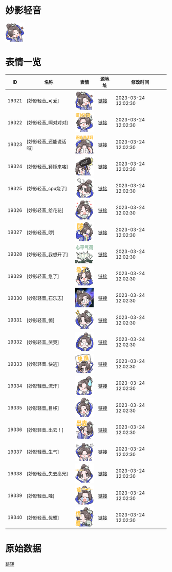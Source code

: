 # 妙影轻音

<img src="./cover.png" height="60" alt="cover" />

# 表情一览

|ID|名称|表情|源地址|修改时间|
|----|----|----|----|----|
|19321|[妙影轻音_可爱]|<img src="./pic/019321_%5B妙影轻音_可爱%5D.png" height="60" alt="可爱"/>|[链接](https://i0.hdslb.com/bfs/garb/7059223aa1d8076a00dd7a97ae504aa457b4e4ae.png)|2023-03-24 12:02:30|
|19322|[妙影轻音_啊对对对]|<img src="./pic/019322_%5B妙影轻音_啊对对对%5D.png" height="60" alt="啊对对对"/>|[链接](https://i0.hdslb.com/bfs/garb/a7a09c3e6774e001a25600afe91c6fa7b36548d6.png)|2023-03-24 12:02:30|
|19323|[妙影轻音_还能说话吗]|<img src="./pic/019323_%5B妙影轻音_还能说话吗%5D.png" height="60" alt="还能说话吗"/>|[链接](https://i0.hdslb.com/bfs/garb/c11bb766a5a95858798a79b1195010c05d0d882f.png)|2023-03-24 12:02:30|
|19324|[妙影轻音_锤锤来咯]|<img src="./pic/019324_%5B妙影轻音_锤锤来咯%5D.png" height="60" alt="锤锤来咯"/>|[链接](https://i0.hdslb.com/bfs/garb/6a42ba84adad93bf798298741b184098b7bbb2f5.png)|2023-03-24 12:02:30|
|19325|[妙影轻音_cpu烧了]|<img src="./pic/019325_%5B妙影轻音_cpu烧了%5D.png" height="60" alt="cpu烧了"/>|[链接](https://i0.hdslb.com/bfs/garb/7a0e9e6056f9c551b28b1ba98866d8f4ad9c82b5.png)|2023-03-24 12:02:30|
|19326|[妙影轻音_给花花]|<img src="./pic/019326_%5B妙影轻音_给花花%5D.png" height="60" alt="给花花"/>|[链接](https://i0.hdslb.com/bfs/garb/89a55836e2beb3462fbbca0275fbfde24701e2da.png)|2023-03-24 12:02:30|
|19327|[妙影轻音_哕]|<img src="./pic/019327_%5B妙影轻音_哕%5D.png" height="60" alt="哕"/>|[链接](https://i0.hdslb.com/bfs/garb/04b65c801f10a9a3f2f14c474d68ded9c5a5f14a.png)|2023-03-24 12:02:30|
|19328|[妙影轻音_我想开了]|<img src="./pic/019328_%5B妙影轻音_我想开了%5D.png" height="60" alt="我想开了"/>|[链接](https://i0.hdslb.com/bfs/garb/2226dd25a51372769740c4f8a944ccffb8fb8224.png)|2023-03-24 12:02:30|
|19329|[妙影轻音_急了]|<img src="./pic/019329_%5B妙影轻音_急了%5D.png" height="60" alt="急了"/>|[链接](https://i0.hdslb.com/bfs/garb/3cb64c75b734e0621d38f35023203cdb308eb6b8.png)|2023-03-24 12:02:30|
|19330|[妙影轻音_石乐志]|<img src="./pic/019330_%5B妙影轻音_石乐志%5D.png" height="60" alt="石乐志"/>|[链接](https://i0.hdslb.com/bfs/garb/d71e54bb7ad9740725c5fcd20d2d2ed2c128a797.png)|2023-03-24 12:02:30|
|19331|[妙影轻音_惊]|<img src="./pic/019331_%5B妙影轻音_惊%5D.png" height="60" alt="惊"/>|[链接](https://i0.hdslb.com/bfs/garb/7624f5add65d21eeb07cbffd6eb53b4b1fc15f09.png)|2023-03-24 12:02:30|
|19332|[妙影轻音_哭哭]|<img src="./pic/019332_%5B妙影轻音_哭哭%5D.png" height="60" alt="哭哭"/>|[链接](https://i0.hdslb.com/bfs/garb/efc1acf0384ac40f22edb1ec5b5c16e460e0281e.png)|2023-03-24 12:02:30|
|19333|[妙影轻音_快逃]|<img src="./pic/019333_%5B妙影轻音_快逃%5D.png" height="60" alt="快逃"/>|[链接](https://i0.hdslb.com/bfs/garb/f8610dcf7306a6fc47d5b369ce235c1489967e73.png)|2023-03-24 12:02:30|
|19334|[妙影轻音_流汗]|<img src="./pic/019334_%5B妙影轻音_流汗%5D.png" height="60" alt="流汗"/>|[链接](https://i0.hdslb.com/bfs/garb/341842d81aa090d581dc8c339f53b512103be115.png)|2023-03-24 12:02:30|
|19335|[妙影轻音_目移]|<img src="./pic/019335_%5B妙影轻音_目移%5D.png" height="60" alt="目移"/>|[链接](https://i0.hdslb.com/bfs/garb/0a7dd8c134aeb5c81035628f14857b040076d6db.png)|2023-03-24 12:02:30|
|19336|[妙影轻音_出去！]|<img src="./pic/019336_%5B妙影轻音_出去！%5D.png" height="60" alt="出去！"/>|[链接](https://i0.hdslb.com/bfs/garb/66e2dfd2c1dbd18d647698987e6be9d2eb5f72ac.png)|2023-03-24 12:02:30|
|19337|[妙影轻音_生气]|<img src="./pic/019337_%5B妙影轻音_生气%5D.png" height="60" alt="生气"/>|[链接](https://i0.hdslb.com/bfs/garb/ab62a82f02831d206fb209e5fe014883a551dfc0.png)|2023-03-24 12:02:30|
|19338|[妙影轻音_失去高光]|<img src="./pic/019338_%5B妙影轻音_失去高光%5D.png" height="60" alt="失去高光"/>|[链接](https://i0.hdslb.com/bfs/garb/9260e7c05e41375bd0bfeaec73b4ee45eaf67f7a.png)|2023-03-24 12:02:30|
|19339|[妙影轻音_哇]|<img src="./pic/019339_%5B妙影轻音_哇%5D.png" height="60" alt="哇"/>|[链接](https://i0.hdslb.com/bfs/garb/20060565f8db9a1159fbd14e2a56d446cba80b55.png)|2023-03-24 12:02:30|
|19340|[妙影轻音_优雅]|<img src="./pic/019340_%5B妙影轻音_优雅%5D.png" height="60" alt="优雅"/>|[链接](https://i0.hdslb.com/bfs/garb/9630257141e66f295916f083ee3ae7418f5dd918.png)|2023-03-24 12:02:30|

# 原始数据

[跳转](./raw.json)

